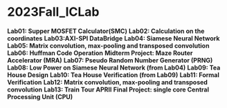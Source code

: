 # 2023Fall_ICLab
 
**Lab01: Supper MOSFET Calculator(SMC)**
**Lab02: Calculation on the coordinates**
**Lab03:AXI-SPI DataBridge**
**Lab04: Siamese Neural Network**
**Lab05: Matrix convolution, max-pooling and transposed convolution**
**Lab06: Huffman Code Operation**
**Midterm Project: Maze Router Accelerator (MRA)**
**Lab07: Pseudo Random Number Generator (PRNG)**
**Lab08: Low Power on Siamese Neural Network (from Lab04)**
**Lab09: Tea House Design**
**Lab10: Tea House Verification (from Lab09)**
**Lab11: Formal Verification**
**Lab12: Matrix convolution, max-pooling and transposed convolution**
**Lab13: Train Tour APRII**
**Final Project: single core Central Processing Unit (CPU)**
